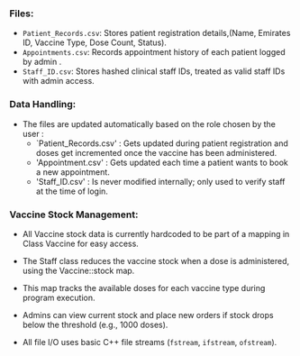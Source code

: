 ### Files:

- `Patient_Records.csv`: Stores patient registration details,(Name, Emirates ID, Vaccine Type, Dose Count, Status).
- `Appointments.csv`: Records appointment history of each patient logged by admin .
- `Staff_ID.csv`: Stores hashed clinical staff IDs, treated as valid staff IDs with admin access. 




### Data Handling:

- The files are updated automatically based on the role chosen by the user :
    - `Patient_Records.csv' : Gets updated during patient registration and doses get incremented once the vaccine has been administered.
    - 'Appointment.csv' : Gets updated each time a patient wants to book a new appointment.
    - 'Staff_ID.csv' : Is never modified internally; only used to verify staff at the time of login.
  




### Vaccine Stock Management:

- All Vaccine stock data is currently hardcoded to be part of a mapping in Class Vaccine for easy access.
- The Staff class reduces the vaccine stock when a dose is administered, using the Vaccine::stock map. 
- This map tracks the available doses for each vaccine type during program execution.
- Admins can view current stock and place new orders if stock drops below the threshold (e.g., 1000 doses).



- All file I/O uses basic C++ file streams (`fstream`, `ifstream`, `ofstream`).
